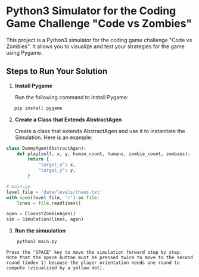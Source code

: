 # Python3 Simulator for the Coding Game Challenge "Code vs Zombies"

This project is a Python3 simulator for the coding game challenge "Code vs Zombies". It allows you to visualize and test your strategies for the game using Pygame.

## Steps to Run Your Solution

1. **Install Pygame**

   Run the following command to install Pygame:

```sh
   pip install pygame
```

2. **Create a Class that Extends AbstractAgen**

   Create a class that extends AbstractAgen and use it to instantiate the Simulation. Here is an example:

```Python dummy_agen.py
class DummyAgen(AbstractAgen):
    def play(self, x, y, human_count, humans, zombie_count, zombies):
        return {
            "target_x": x,
            "target_y": y,
        }

# main.py
level_file = 'data/levels/chaos.txt'
with open(level_file, 'r') as file:
    lines = file.readlines()

agen = ClosestZombieAgen()
sim = Simulation(lines, agen)
```
3. **Run the simuulation**

```sh
    python3 main.py
```

    Press the "SPACE" key to move the simulation forward step by step. Note that the space button must be pressed twice to move to the second round (index 1) because the player orientation needs one round to compute (visualized by a yellow dot).